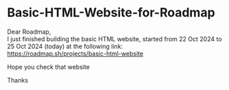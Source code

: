 # Basic-HTML-Website-for-Roadmap
Dear Roadmap, 
<br>
I just finished building the basic HTML website, started from 22 Oct 2024 to 25 Oct 2024 (today) at the following link:
https://roadmap.sh/projects/basic-html-website
<be>
<p>Hope you check that website</p>
<be>
<p>Thanks</p>


 

 
